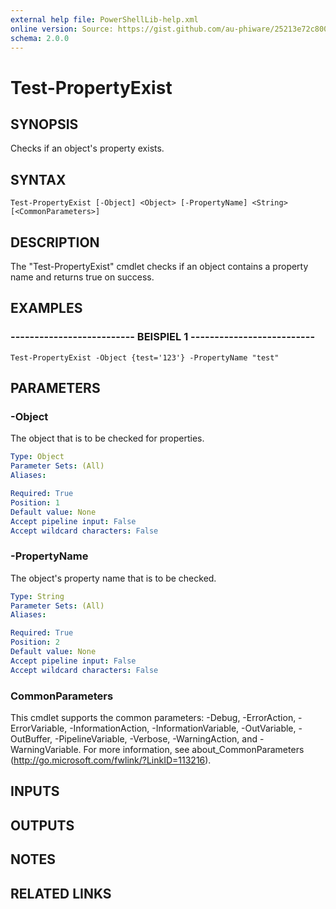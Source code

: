 ```yaml
---
external help file: PowerShellLib-help.xml
online version: Source: https://gist.github.com/au-phiware/25213e72c80040f398ba
schema: 2.0.0
---
```


# Test-PropertyExist

## SYNOPSIS
Checks if an object's property exists.

## SYNTAX

```
Test-PropertyExist [-Object] <Object> [-PropertyName] <String> [<CommonParameters>]
```

## DESCRIPTION
The "Test-PropertyExist" cmdlet checks if an object contains a property name and returns true on success.

## EXAMPLES

### -------------------------- BEISPIEL 1 --------------------------
```
Test-PropertyExist -Object {test='123'} -PropertyName "test"
```

## PARAMETERS

### -Object
The object that is to be checked for properties.

```yaml
Type: Object
Parameter Sets: (All)
Aliases: 

Required: True
Position: 1
Default value: None
Accept pipeline input: False
Accept wildcard characters: False
```

### -PropertyName
The object's property name that is to be checked.

```yaml
Type: String
Parameter Sets: (All)
Aliases: 

Required: True
Position: 2
Default value: None
Accept pipeline input: False
Accept wildcard characters: False
```

### CommonParameters
This cmdlet supports the common parameters: -Debug, -ErrorAction, -ErrorVariable, -InformationAction, -InformationVariable, -OutVariable, -OutBuffer, -PipelineVariable, -Verbose, -WarningAction, and -WarningVariable. For more information, see about_CommonParameters (http://go.microsoft.com/fwlink/?LinkID=113216).

## INPUTS

## OUTPUTS

## NOTES

## RELATED LINKS


